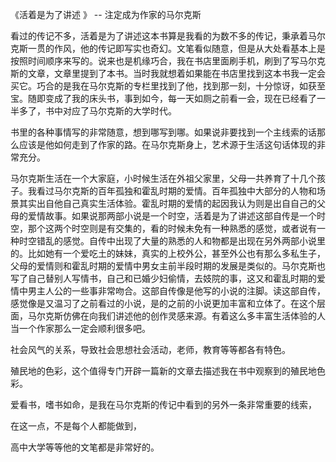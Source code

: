 《活着是为了讲述 》 -- 注定成为作家的马尔克斯



看过的传记不多，活着是为了讲述这本书算是我看的为数不多的传记，秉承着马尔克斯一贯的作风，他的传记即写实也奇幻。文笔看似随意，但是从大处看基本上是按照时间顺序来写的。说来也是机缘巧合，我在书店里面刷手机，刷到了写马尔克斯的文章，文章里提到了本书。当时我就想着如果能在书店里找到这本书我一定会买它。巧合的是我在马尔克斯的专栏里找到了他，找到那一刻，十分惊讶，如获至宝。随即变成了我的床头书，事到如今，每一天如厕之前看一会，现在已经看了一半多了，书中对应了马尔克斯的大学时代。

书里的各种事情写的非常随意，想到哪写到哪。如果说非要找到一个主线索的话那么应该是他如何走到了作家的路。在马尔克斯身上，艺术源于生活这句话体现的非常充分。

马尔克斯生活在一个大家庭，小时候生活在外祖父家里，父母一共养育了十几个孩子。我看过马尔克斯的百年孤独和霍乱时期的爱情。百年孤独中大部分的人物和场景其实出自他自己真实生活体验。霍乱时期的爱情的起因我认为则是出自自己的父母的爱情故事。如果说那两部小说是一个时空，活着是为了讲述这部自传是一个时空，那个这两个时空则是有交集的，看的时候未免有一种熟悉的感觉，或者说有一种时空错乱的感觉。自传中出现了大量的熟悉的人和物都是出现在另外两部小说里的。比如她有一个爱吃土的妹妹，真实的上校外公，甚至外公也有那么多私生子，父母的爱情则和霍乱时期的爱情中男女主前半段时期的发展是类似的。马尔克斯也写了自己替别人写情书，自己和已婚少妇偷情，去妓院的事，这又和霍乱时期的爱情中男主人公的一些事非常吻合。这部自传像是他写的小说的注脚。读这部自传，感觉像是又温习了之前看过的小说，是的之前的小说更加丰富和立体了。在这个层面，马尔克斯仿佛在向我们讲述他的创作灵感来源。有着这么多丰富生活体验的人当一个作家那么一定会顺利很多吧。

社会风气的关系，导致社会思想社会活动，老师，教育等等都各有特色。

殖民地的色彩，这个值得专门开辟一篇新的文章去描述我在书中观察到的殖民地色彩。

爱看书，嗜书如命，是我在马尔克斯的传记中看到的另外一条非常重要的线索，

在这一点，不是每个人都能做到， 

高中大学等等他的文笔都是非常好的。